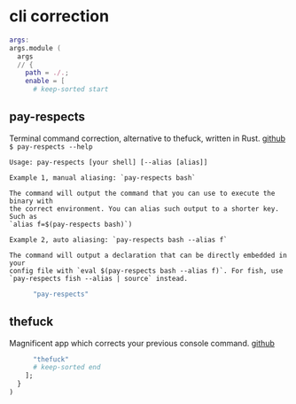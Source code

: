 # cli correction

```nix tangle:default.nix
args:
args.module (
  args
  // {
    path = ./.;
    enable = [
      # keep-sorted start
```

## pay-respects

Terminal command correction, alternative to thefuck, written in Rust.
[github](https://codeberg.org/iff/pay-respects)
`$ pay-respects --help`

```
Usage: pay-respects [your shell] [--alias [alias]]

Example 1, manual aliasing: `pay-respects bash`

The command will output the command that you can use to execute the binary with
the correct environment. You can alias such output to a shorter key. Such as
`alias f=$(pay-respects bash)`)

Example 2, auto aliasing: `pay-respects bash --alias f`

The command will output a declaration that can be directly embedded in your
config file with `eval $(pay-respects bash --alias f)`. For fish, use
`pay-respects fish --alias | source` instead.

```

```nix tangle:default.nix
      "pay-respects"
```

## thefuck

Magnificent app which corrects your previous console command.
[github](https://github.com/nvbn/thefuck)

```nix tangle:default.nix
      "thefuck"
      # keep-sorted end
    ];
  }
)
```
